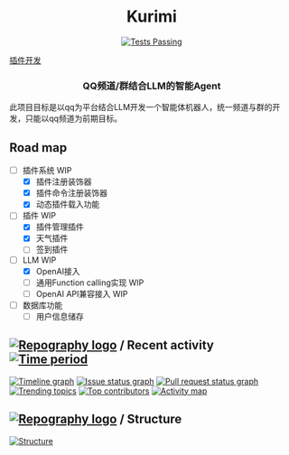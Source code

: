<h1 align="center">Kurimi</h1>
<p align="center">
    <p align="center">
      <a href="#">
        <img alt="Tests Passing" src="https://img.shields.io/github/license/tusik/kurumi" />
      </a>
    </p>
    <a href="plugins">插件开发</a>
    <h3 align="center">QQ频道/群结合LLM的智能Agent</h3>
  </p>
</div>

此项目目标是以qq为平台结合LLM开发一个智能体机器人，统一频道与群的开发，只能以qq频道为前期目标。

## Road map
- [ ] 插件系统 WIP
  - [x] 插件注册装饰器
  - [x] 插件命令注册装饰器
  - [x] 动态插件载入功能

- [ ] 插件 WIP
  - [x] 插件管理插件 
  - [x] 天气插件
  - [ ] 签到插件

- [ ] LLM WIP
  - [x] OpenAI接入
  - [ ] 通用Function calling实现 WIP
  - [ ] OpenAI API兼容接入 WIP

- [ ] 数据库功能
  - [ ] 用户信息储存

## [![Repography logo](https://images.repography.com/logo.svg)](https://repography.com) / Recent activity [![Time period](https://images.repography.com/52368286/tusik/Kurumi/recent-activity/YEAc4a5LJqlumSFBKcU8pTGq2DNxPbaHrgODWKgqSro/RvP5bd2_SJKrhRO8c_8VHwGo0cEnaFqnnHP-RwBWgng_badge.svg)](https://repography.com)
[![Timeline graph](https://images.repography.com/52368286/tusik/Kurumi/recent-activity/YEAc4a5LJqlumSFBKcU8pTGq2DNxPbaHrgODWKgqSro/RvP5bd2_SJKrhRO8c_8VHwGo0cEnaFqnnHP-RwBWgng_timeline.svg)](https://github.com/tusik/Kurumi/commits)
[![Issue status graph](https://images.repography.com/52368286/tusik/Kurumi/recent-activity/YEAc4a5LJqlumSFBKcU8pTGq2DNxPbaHrgODWKgqSro/RvP5bd2_SJKrhRO8c_8VHwGo0cEnaFqnnHP-RwBWgng_issues.svg)](https://github.com/tusik/Kurumi/issues)
[![Pull request status graph](https://images.repography.com/52368286/tusik/Kurumi/recent-activity/YEAc4a5LJqlumSFBKcU8pTGq2DNxPbaHrgODWKgqSro/RvP5bd2_SJKrhRO8c_8VHwGo0cEnaFqnnHP-RwBWgng_prs.svg)](https://github.com/tusik/Kurumi/pulls)
[![Trending topics](https://images.repography.com/52368286/tusik/Kurumi/recent-activity/YEAc4a5LJqlumSFBKcU8pTGq2DNxPbaHrgODWKgqSro/RvP5bd2_SJKrhRO8c_8VHwGo0cEnaFqnnHP-RwBWgng_words.svg)](https://github.com/tusik/Kurumi/commits)
[![Top contributors](https://images.repography.com/52368286/tusik/Kurumi/recent-activity/YEAc4a5LJqlumSFBKcU8pTGq2DNxPbaHrgODWKgqSro/RvP5bd2_SJKrhRO8c_8VHwGo0cEnaFqnnHP-RwBWgng_users.svg)](https://github.com/tusik/Kurumi/graphs/contributors)
[![Activity map](https://images.repography.com/52368286/tusik/Kurumi/recent-activity/YEAc4a5LJqlumSFBKcU8pTGq2DNxPbaHrgODWKgqSro/RvP5bd2_SJKrhRO8c_8VHwGo0cEnaFqnnHP-RwBWgng_map.svg)](https://github.com/tusik/Kurumi/commits)

## [![Repography logo](https://images.repography.com/logo.svg)](https://repography.com) / Structure
[![Structure](https://images.repography.com/52368286/tusik/Kurumi/structure/YEAc4a5LJqlumSFBKcU8pTGq2DNxPbaHrgODWKgqSro/ocYNrKYWjN8AC8kE_dYT553R9KOOw0Rm1gVcatcwnPs_table.svg)](https://github.com/tusik/Kurumi)
